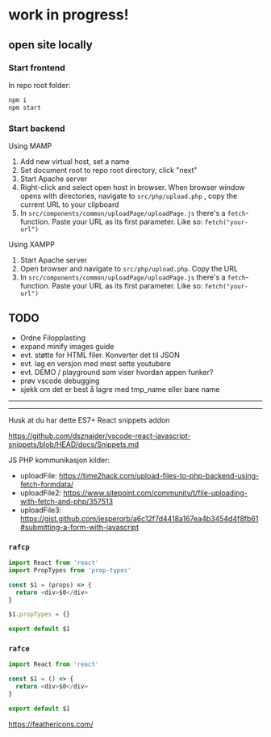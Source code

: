 # work in progress!


## open site locally

### Start frontend
In repo root folder:
```bash
npm i
npm start
```

### Start backend

Using MAMP
1. Add new virtual host, set a name
2. Set document root to repo root directory, click "next"
3. Start Apache server
4. Right-click and select open host in browser. When browser window opens with directories, navigate to `src/php/upload.php` , copy the current URL to your clipboard 
5. In `src/components/common/uploadPage/uploadPage.js` there's a `fetch`-function. Paste your URL as its first parameter. Like so: `fetch("your-url")` 

Using XAMPP
1. Start Apache server
2. Open browser and navigate to `src/php/upload.php`. Copy the URL
3. In `src/components/common/uploadPage/uploadPage.js` there's a `fetch`-function. Paste your URL as its first parameter. Like so: `fetch("your-url")` 

## TODO
- Ordne Filopplasting
- expand minify images guide
- evt. støtte for HTML filer. Konverter det til JSON
- evt. lag en versjon med mest sette youtubere
- evt. DEMO / playground som viser hvordan appen funker?
- prøv vscode debugging
- sjekk om det er best å lagre med tmp_name eller bare name

* * * * * * * *
---------------


Husk at du har dette
ES7+ React snippets addon

https://github.com/dsznajder/vscode-react-javascript-snippets/blob/HEAD/docs/Snippets.md


JS PHP kommunikasjon kilder:
- uploadFile: https://time2hack.com/upload-files-to-php-backend-using-fetch-formdata/ 
- uploadFile2: https://www.sitepoint.com/community/t/file-uploading-with-fetch-and-php/357513
- uploadFile3: https://gist.github.com/jesperorb/a6c12f7d4418a167ea4b3454d4f8fb61#submitting-a-form-with-javascript

### `rafcp`
```js
import React from 'react'
import PropTypes from 'prop-types'

const $1 = (props) => {
  return <div>$0</div>
}

$1.propTypes = {}

export default $1
```

### `rafce`
```js
import React from 'react'

const $1 = () => {
  return <div>$0</div>
}

export default $1

```


https://feathericons.com/